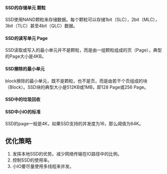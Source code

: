 #### SSD的存储单元 颗粒
SSD使用NAND颗粒来存储数据。每个颗粒可以存储1bit（SLC），2bit（MLC），3bit（TLC）甚至4bit（QLC）数据。

#### SSD的读写单元 Page
SSD读取或写入的最小单元并不是颗粒，而是由一组颗粒组成的页（Page），典型的Page大小是4KB。

#### SSD擦除的最小单元
block擦除的最小单元，既不是颗粒，也不是页，而是由若干个页组成的块（Block）。SSD块的典型大小是512KB或1MB，即128 Page或256 Page。

#### SSD中的垃圾回收

#### SSD中小IO的标准
SSD的page一般是4K，如果SSD支持的并发度为16，那么阈值为64K。

## 优化策略
1. 发挥本地SSD的优势。减少网络传输在IO路径中的比例。
2. 控制SSD的使用率。
3. 小IO要尽量使用多线程来并发。
